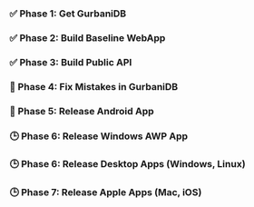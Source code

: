 ### ✅ Phase 1: Get GurbaniDB
### ✅ Phase 2: Build Baseline WebApp
### ✅ Phase 3: Build Public API
### 🔄 Phase 4: Fix Mistakes in GurbaniDB
### 🔄 Phase 5: Release Android App
### 🕒 Phase 6: Release Windows AWP App
### 🕒 Phase 6: Release Desktop Apps (Windows, Linux)
### 🕒 Phase 7: Release Apple Apps (Mac, iOS)

